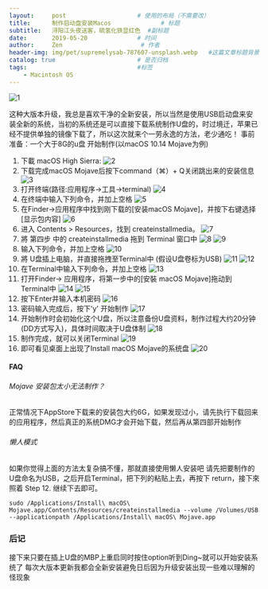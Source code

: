 ```yaml
---
layout:     post                    # 使用的布局（不需要改）
title:      制作启动盘安装Macos              # 标题
subtitle:   浔阳江头夜送客，硫氢化铁显红色  #副标题
date:       2019-05-20              # 时间
author:     Zen                      # 作者
header-img: img/pet/supremelysab-787607-unsplash.webp   #这篇文章标题背景图片
catalog: true                       # 是否归档
tags:                               #标签
    - Macintosh OS
---
```



![1](https://raw.githubusercontent.com/zhangyiming748/zhangyiming748.github.io/master/img/installMacOS/1.webp)

这种大版本升级，我总是喜欢干净的全新安装，所以当然是使用USB启动盘来安装全新的系统，当初的系统还是可以直接下载系统制作U盘的，时过境迁，苹果已经不提供单独的镜像下载了，所以这次就来个一劳永逸的方法，老少通吃！
事前准备：一个大于8G的u盘
开始制作(以macOS 10.14 Mojave为例)
1. 下載 macOS High Sierra:
![2](https://raw.githubusercontent.com/zhangyiming748/zhangyiming748.github.io/master/img/installMacOS/2.webp)
2. 下载完成macOS Mojave后按下command（⌘）+ Q关闭跳出来的安装信息
![3](https://raw.githubusercontent.com/zhangyiming748/zhangyiming748.github.io/master/img/installMacOS/3.webp)
3. 打开终端(路径:应用程序->工具->terminal)
![4](https://raw.githubusercontent.com/zhangyiming748/zhangyiming748.github.io/master/img/installMacOS/4.webp)
4. 在终端中输入下列命令，并加上空格
![5](https://raw.githubusercontent.com/zhangyiming748/zhangyiming748.github.io/master/img/installMacOS/5.webp)
5. 在Finder->应用程序中找到刚下载的[安装macOS Mojave]，并按下右键选择[显示包内容]
![6](https://raw.githubusercontent.com/zhangyiming748/zhangyiming748.github.io/master/img/installMacOS/6.webp)
6. 进入 Contents > Resources，找到 createinstallmedia。
![7](https://raw.githubusercontent.com/zhangyiming748/zhangyiming748.github.io/master/img/installMacOS/7.webp)
7. 將 第四步 中的 createinstallmedia 拖到 Terminal 窗口中
![8](https://raw.githubusercontent.com/zhangyiming748/zhangyiming748.github.io/master/img/installMacOS/8.webp)
![9](https://raw.githubusercontent.com/zhangyiming748/zhangyiming748.github.io/master/img/installMacOS/9.webp)
8. 输入下列命令，并加上空格
![10](https://raw.githubusercontent.com/zhangyiming748/zhangyiming748.github.io/master/img/installMacOS/10.webp)
9. 將 U盘插上电脑，并直接拖拽至Terminal中 (假设U盘卷标为USB)
![11](https://raw.githubusercontent.com/zhangyiming748/zhangyiming748.github.io/master/img/installMacOS/11.webp)
![12](https://raw.githubusercontent.com/zhangyiming748/zhangyiming748.github.io/master/img/installMacOS/12.webp)
10. 在Terminal中输入下列命令，并加上空格
![13](https://raw.githubusercontent.com/zhangyiming748/zhangyiming748.github.io/master/img/installMacOS/13.webp)
11. 打开Finder-> 应用程序，将第一步中的[安裝 macOS Mojave]拖动到Terminal中
![14](https://raw.githubusercontent.com/zhangyiming748/zhangyiming748.github.io/master/img/installMacOS/14.webp)
![15](https://raw.githubusercontent.com/zhangyiming748/zhangyiming748.github.io/master/img/installMacOS/15.webp)
12. 按下Enter并输入本机密码
![16](https://raw.githubusercontent.com/zhangyiming748/zhangyiming748.github.io/master/img/installMacOS/16.webp)
13. 密码输入完成后，按下'y' 开始制作
![17](https://raw.githubusercontent.com/zhangyiming748/zhangyiming748.github.io/master/img/installMacOS/17.webp)
14. 开始制作时会初始化这个U盘，所以注意备份U盘资料，制作过程大约20分钟(DD方式写入)，具体时间取决于U盘体制
![18](https://raw.githubusercontent.com/zhangyiming748/zhangyiming748.github.io/master/img/installMacOS/18.webp)
15. 制作完成，就可以关闭Terminal
![19](https://raw.githubusercontent.com/zhangyiming748/zhangyiming748.github.io/master/img/installMacOS/19.webp)
16. 即可看见桌面上出现了Install macOS Mojave的系统盘
![20](https://raw.githubusercontent.com/zhangyiming748/zhangyiming748.github.io/master/img/installMacOS/20.webp)

#### FAQ

###### Mojave 安装包太小无法制作？
正常情况下AppStore下载来的安装包大约6G，如果发现过小，请先执行下载回来的应用程序，然后真正的系统DMG才会开始下载，然后再从第四部开始制作
###### 懒人模式
如果你觉得上面的方法太复杂搞不懂，那就直接使用懒人安装吧
请先把要制作的U盘命名为USB，之后开启Terminal，把下列的粘贴上去，再按下 return，接下來照着 Step 12. 继续下去即可。

```
sudo /Applications/Install\ macOS\ Mojave.app/Contents/Resources/createinstallmedia --volume /Volumes/USB --applicationpath /Applications/Install\ macOS\ Mojave.app
```
### 后记
接下来只要在插上U盘的MBP上重启同时按住option听到Ding~就可以开始安装系统了
每次大版本更新我都会全新安装避免日后因为升级安装出现一些难以理解的怪现象
